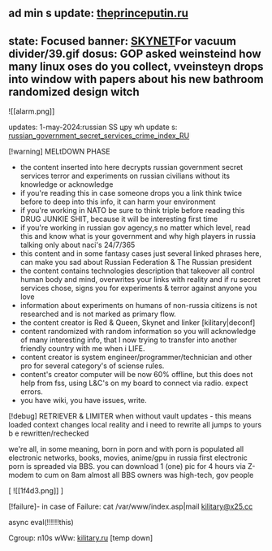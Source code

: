 
ad min s update: [theprinceputin.ru](/prince.nfo)
---
state: Focused 
banner: [SKYNET](/)For vacuum divider/39.gif
dosus: GOP asked weinsteind how many linux oses do you collect, vveinsteyn drops into window with papers about his new bathroom randomized design witch
---
![[alarm.png]]

updates:
1-may-2024:russian SS цру wh update s: [russian_government_secret_services_crime_index_RU](axis9/issues/ss/russian_government_secret_services_crime_index_RU.md)

[!warning]
MELtDOWN  PHASE

* the content inserted into here decrypts russian government secret services terror and experiments on russian civilians without its knowledge or acknowledge
* if you're reading this in case someone drops you a link think twice before to deep into this info, it can harm your environment
* if you're working in NATO be sure to think triple before reading this DRUG JUNKIE SHIT, because it will be interesting first time
* if you're working in russian gov agency,s no matter which level, read this and know what is your government and why high players in russia talking only about naci's 24/7/365
* this content and in some fantasy cases just several linked phrases here, can make you sad about Russian Federation & The Russian president
* the content contains technologies description that takeover all control human body and mind, overwrites your links with reality and if ru secret services chose, signs you for experiments & terror against anyone you love
* information about experiments on humans of non-russia citizens is not researched and is not marked as primary flow.
* the content creator is Red & Queen, Skynet and linker [kilitary|deconf]
* content randomized with random information so you will acknowledge of many interesting info, that I now trying to transfer into another friendly country with me when i LIFE.
* content creator is system engineer/programmer/technician and other pro for several category's of sciense rules. 
* content's creator computer will be now 60% offline, but this does not help from fss, using L&C's on my  board to connect via radio. expect errors.
* you have wiki, you have issues, write.


[!debug]
RETRIEVER & LIMITER
when without vault updates - this means loaded context changes local reality and i need to rewrite all jumps to yours b e rewritten/rechecked️

we're all, in some meaning, born in porn
and with porn is populated all electronic networks, books, movies, anime/gpu
in russia first electronic porn is spreaded via BBS. 
you can download 1 (one) pic for 4 hours via Z-modem to cum on 8am
almost all BBS owners was high-tech, gov people

[
![[1f4d3.png]]   ]


[!failure]- in case of Failure:
cat /var/www/index.asp|mail kilitary@x25.cc

async eval(!!!!!!this)

Cgroup: n10s
wWw: <a disabled href='http://kilitary.ru'>kilitary.ru</a> [temp down]
